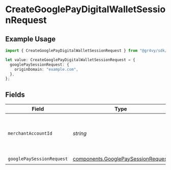 # CreateGooglePayDigitalWalletSessionRequest

## Example Usage

```typescript
import { CreateGooglePayDigitalWalletSessionRequest } from "@gr4vy/sdk/models/operations";

let value: CreateGooglePayDigitalWalletSessionRequest = {
  googlePaySessionRequest: {
    originDomain: "example.com",
  },
};
```

## Fields

| Field                                                                                    | Type                                                                                     | Required                                                                                 | Description                                                                              |
| ---------------------------------------------------------------------------------------- | ---------------------------------------------------------------------------------------- | ---------------------------------------------------------------------------------------- | ---------------------------------------------------------------------------------------- |
| `merchantAccountId`                                                                      | *string*                                                                                 | :heavy_minus_sign:                                                                       | The ID of the merchant account to use for this request.                                  |
| `googlePaySessionRequest`                                                                | [components.GooglePaySessionRequest](../../models/components/googlepaysessionrequest.md) | :heavy_check_mark:                                                                       | N/A                                                                                      |